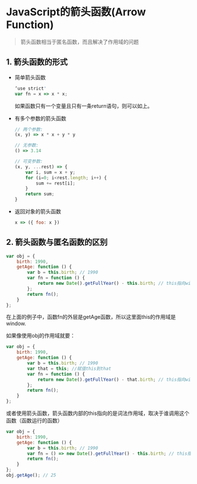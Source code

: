 # JavaScript的箭头函数(Arrow Function)

>  箭头函数相当于匿名函数，而且解决了作用域的问题

## 1. 箭头函数的形式

- 简单箭头函数

  ```javascript
  ‘use strict'
  var fn = x => x * x;
  ```

  如果函数只有一个变量且只有一条return语句，则可以如上。

- 有多个参数的箭头函数

  ```javascript
  // 两个参数:
  (x, y) => x * x + y * y
  
  // 无参数:
  () => 3.14
  
  // 可变参数:
  (x, y, ...rest) => {
      var i, sum = x + y;
      for (i=0; i<rest.length; i++) {
          sum += rest[i];
      }
      return sum;
  }
  ```

- 返回对象的箭头函数

  ```javascript
  x => ({ foo: x })
  ```


## 2. 箭头函数与匿名函数的区别

```javascript
var obj = {
    birth: 1990,
    getAge: function () {
        var b = this.birth; // 1990
        var fn = function () {
            return new Date().getFullYear() - this.birth; // this指向window或undefined
        };
        return fn();
    }
};
```

在上面的例子中，函数fn的外层是getAge函数，所以这里面this的作用域是window.

如果像使用obj的作用域就要：

```javascript
var obj = {
    birth: 1990,
    getAge: function () {
        var b = this.birth; // 1990
        var that = this; //赋值this到that
        var fn = function () {
            return new Date().getFullYear() - that.birth; // this指向window或undefined
        };
        return fn();
    }
};
```

或者使用箭头函数，箭头函数内部的this指向的是词法作用域，取决于谁调用这个函数（函数运行的函数）

```javascript
var obj = {
    birth: 1990,
    getAge: function () {
        var b = this.birth; // 1990
        var fn = () => new Date().getFullYear() - this.birth; // this指向obj对象
        return fn();
    }
};
obj.getAge(); // 25
```

